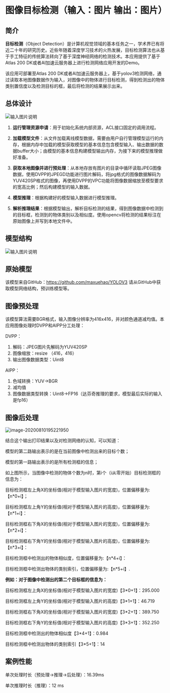# 图像目标检测（输入：图片 输出：图片）

## 简介

**目标检测**（Object Detection）是计算机视觉领域的基本任务之一，学术界已有将近二十年的研究历史。近些年随着深度学习技术的火热发展，目标检测算法也从基于手工特征的传统算法转向了基于深度神经网络的检测技术。本应用提供了基于Atlas 200 DK或者AI加速云服务器上进行检测网络应用开发的Demo。

该应用可部署至Atlas 200 DK或者AI加速云服务器上，基于yolov3检测网络，通过读取本地图像数据作为输入，对图像中的物体进行目标检测，得到检测出的物体类别置信度以及检测目标的框，最后将检测的结果展示出来。

## 总体设计


![输入图片说明](https://images.gitee.com/uploads/images/2020/0811/091631_097fef9d_5408865.png "1.png")


1. **运行管理资源申请**：用于初始化系统内部资源，ACL接口固定的调用流程。

2. **加载模型文件**：从文件加载离线模型数据，需要由用户自行管理模型运行的内存，根据内存中加载的模型获取模型的基本信息包含模型输入、输出数据的数据buffer大小；由模型的基本信息构建模型输出内存，为接下来的模型推理做好准备。

3. **获取本地图像并进行预处理**：从本地存放有图片的目录中循环读取JPEG图像数据，使用DVPP的JPEGD功能进行图片解码，将jpg格式的图像数据解码为YUV420SP格式的图像，再使用DVPP的VPC功能将图像数据缩放至模型要求的宽高比例；然后构建模型的输入数据。

4. **模型推理**：根据构建好的模型输入数据进行模型推理。

5. **解析推理结果**：根据模型输出，解析目标检测的结果，得到图像数据中检测到的目标框，检测到的物体类别以及相似度。使用opencv将检测的结果标注在原始图像上并写到本地文件中。



## 模型结构

![输入图片说明](https://images.gitee.com/uploads/images/2020/0811/091907_8e720f86_5408865.jpeg "yolov3_416网络结构图.jpg")

## 原始模型

该模型来自GitHub：https://github.com/maxuehao/YOLOV3 请从GitHub中获取模型网络结构，预训练模型等。

## 图像预处理

该模型算法需要BGR格式，输入图像分辨率为416x416，并对颜色通道减均值。本应用图像处理时DVPP和AIPP分工处理：

DVPP：

1. 解码：JPEG图片先解码为YUV420SP
2. 图像缩放：resize （416，416）
3. 输出图像数据类型：Uint8



AIPP：

1. 色域转换：YUV->BGR
2. 减均值
3. 图像数据类型转换：Uint8->FP16（达芬奇推理的要求，模型最后实际的输入是fp16）

## 图像后处理

![image-20200810195221950](C:\Users\Ly\AppData\Roaming\Typora\typora-user-images\image-20200810195221950.png)

结合这个输出打印结果以及对检测网络的认知，可以知道：

模型的第二路输出表示的是在当前图像中检测出来的目标个数；

模型的第一路输出表示的是所有检测框的信息；

如上图所示，当图像中检测的物体个数为n时，第i个（i从零开始）目标检测框的信息为：

目标检测框左上角X的坐标值(相对于模型输入图片的宽度)，位置偏移量为:【n*0+i】；

目标检测框左上角Y的坐标值(相对于模型输入图片的高度)，位置偏移量为:【n*1+i】：

目标检测框右下角X的坐标值(相对于模型输入图片的宽度)，位置偏移量为:【n*2+i】：

目标检测框右下角Y的坐标值(相对于模型输入图片的高度)，位置偏移量为:【n*3+i】：

目标检测框中检测出的物体相似度，位置偏移量为:【n*4+i】：

目标检测框中检测出物体的类别索引，位置偏移量为:【n*5+i】.

**例如：对于图像中检测出的第二个目标框的信息为：**

目标检测框左上角X的坐标值(相对于模型输入图片的宽度)【3*0+1】：295.000

目标检测框左上角Y的坐标值(相对于模型输入图片的高度)【3*1+1】：46.719

目标检测框右下角X的坐标值(相对于模型输入图片的宽度)【3*2+1】：389.750

目标检测框右下角Y的坐标值(相对于模型输入图片的高度)【3*3+1】：352.250

目标检测框中检测出的物体相似度【3*4+1】：0.984

目标检测框中检测出物体的类别索引【3*5+1】：14

## 案例性能

单次处理时长（预处理->推理->后处理）：16.39ms

单次推理时长（推理）：12 ms


